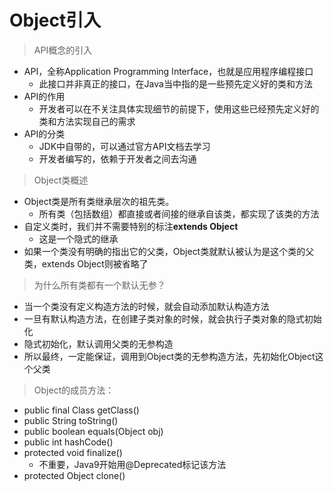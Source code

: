 # Object引入

> API概念的引入

- API，全称Application Programming Interface，也就是应用程序编程接口
  - 此接口并非真正的接口，在Java当中指的是一些预先定义好的类和方法
- API的作用
  - 开发者可以在不关注具体实现细节的前提下，使用这些已经预先定义好的类和方法实现自己的需求
- API的分类
  - JDK中自带的，可以通过官方API文档去学习
  - 开发者编写的，依赖于开发者之间去沟通



> Object类概述

- Object类是所有类继承层次的祖先类。
  - 所有类（包括数组）都直接或者间接的继承自该类，都实现了该类的方法
- 自定义类时，我们并不需要特别的标注**extends Object**
  - 这是一个隐式的继承
- 如果一个类没有明确的指出它的父类，Object类就默认被认为是这个类的父类，extends Object则被省略了





> 为什么所有类都有一个默认无参？

- 当一个类没有定义构造方法的时候，就会自动添加默认构造方法
- 一旦有默认构造方法，在创建子类对象的时候，就会执行子类对象的隐式初始化
- 隐式初始化，默认调用父类的无参构造
- 所以最终，一定能保证，调用到Object类的无参构造方法，先初始化Object这个父类





> Object的成员方法：

- public final Class getClass()
- public String toString()
- public boolean equals(Object obj)
- public int hashCode()
- protected void finalize()
  - 不重要，Java9开始用@Deprecated标记该方法
- protected Object clone()